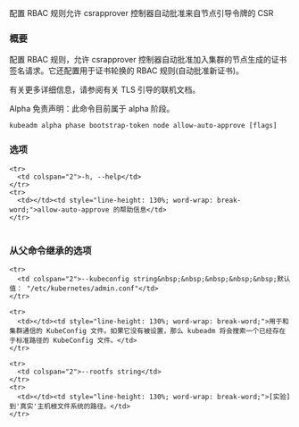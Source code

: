 
配置 RBAC 规则允许 csrapprover 控制器自动批准来自节点引导令牌的 CSR
<!--
Configures RBAC rules to allow the csrapprover controller automatically approve CSRs from a node bootstrap token
-->

<!--
### Synopsis
-->

### 概要

<!--
Configures RBAC rules to allow the csrapprover controller to automatically approve certificate signing requests generated by nodes joining the cluster. It configures also RBAC rules for certificates rotation (with auto approval of new certificates). 
-->
配置 RBAC 规则，允许 csrapprover 控制器自动批准加入集群的节点生成的证书签名请求。它还配置用于证书轮换的 RBAC 规则(自动批准新证书)。

<!--
See online documentation about TLS bootstrapping for more details. 
-->
有关更多详细信息，请参阅有关 TLS 引导的联机文档。

<!--
Alpha Disclaimer: this command is currently alpha.
-->
Alpha 免责声明：此命令目前属于 alpha 阶段。

```
kubeadm alpha phase bootstrap-token node allow-auto-approve [flags]
```

<!--
### Options
-->

### 选项

<table style="width: 100%; table-layout: fixed;">
  <colgroup>
    <col span="1" style="width: 10px;" />
    <col span="1" />
  </colgroup>
  <tbody>

    <tr>
      <td colspan="2">-h, --help</td>
    </tr>
    <tr>
      <td></td><td style="line-height: 130%; word-wrap: break-word;">allow-auto-approve 的帮助信息</td>
    </tr>
<!--
      <td></td><td style="line-height: 130%; word-wrap: break-word;">help for allow-auto-approve</td>
-->

  </tbody>
</table>


<!--
### Options inherited from parent commands
-->

### 从父命令继承的选项

<table style="width: 100%; table-layout: fixed;">
  <colgroup>
    <col span="1" style="width: 10px;" />
    <col span="1" />
  </colgroup>
  <tbody>

    <tr>
      <td colspan="2">--kubeconfig string&nbsp;&nbsp;&nbsp;&nbsp;&nbsp;默认值： "/etc/kubernetes/admin.conf"</td>
    </tr>
<!--
      <td colspan="2">--kubeconfig string&nbsp;&nbsp;&nbsp;&nbsp;&nbsp;Default: "/etc/kubernetes/admin.conf"</td>
-->
    <tr>
      <td></td><td style="line-height: 130%; word-wrap: break-word;">用于和集群通信的 KubeConfig 文件。如果它没有被设置，那么 kubeadm 将会搜索一个已经存在于标准路径的 KubeConfig 文件。</td>
    </tr>
<!--
     <td></td><td style="line-height: 130%; word-wrap: break-word;">The KubeConfig file to use when talking to the cluster. If the flag is not set, a set of standard locations are searched for an existing KubeConfig file.</td>
-->

    <tr>
      <td colspan="2">--rootfs string</td>
    </tr>
    <tr>
      <td></td><td style="line-height: 130%; word-wrap: break-word;">[实验] 到'真实'主机根文件系统的路径。</td>
    </tr>
<!--
      <td></td><td style="line-height: 130%; word-wrap: break-word;">[EXPERIMENTAL] The path to the 'real' host root filesystem.</td>
-->

  </tbody>
</table>



